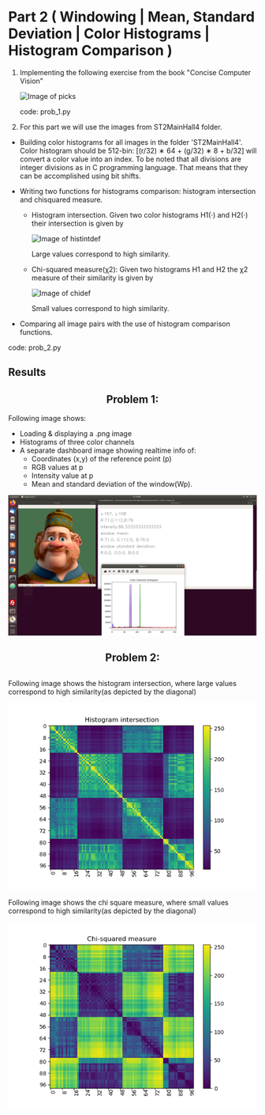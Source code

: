 # Part 2 ( Windowing | Mean, Standard Deviation | Color Histograms | Histogram Comparison )

 1. Implementing the following exercise from the book "Concise Computer Vision"

    ![Image of picks](https://hasanmansur.github.io/drishtipat/part2/prob1.png)

    code: prob_1.py

 2. For this part we will use the images from ST2MainHall4 folder.

   - Building color histograms for all images in the folder 'ST2MainHall4'. Color histogram should be
   512-bin: [(r/32) ∗ 64 + (g/32) ∗ 8 + b/32] will convert a color value into an index. To be noted that
   all divisions are integer divisions as in C programming language. That means that they can be accomplished using bit shifts.

   - Writing two functions for histograms comparison: histogram intersection and chisquared measure.
     - Histogram intersection. Given two color histograms H1(·) and H2(·) their intersection is given by

       ![Image of histintdef](https://hasanmansur.github.io/drishtipat/part2/hist_int_def.png)

       Large values correspond to high similarity.

     - Chi-squared measure(χ2): Given two histograms H1 and H2 the χ2 measure of their similarity is given by

       ![Image of chidef](https://hasanmansur.github.io/drishtipat/part2/chi_def.png)

       Small values correspond to high similarity.

   - Comparing all image pairs with the use of histogram comparison functions.

   code: prob_2.py

Results
-------

<!DOCTYPE html>
<html>
<head>
<meta name="viewport" content="width=device-width, initial-scale=1">
</head>
<body>

<center><h2>Problem 1:</h2></center>

<div class="row">
  <p>Following image shows:</p>
  <ul>
  <li>Loading & displaying a .png image</li>
  <li>Histograms of three color channels</li>
  <li>A separate dashboard image showing realtime info of:
      <ul>
      <li>Coordinates (x,y) of the reference point (p) </li>
      <li>RGB values at p</li>
      <li>Intensity value at p</li>
      <li>Mean and standard deviation of the window(Wp).</li>
    </ul>
  </li>
  </ul>
  <img src="prob1out.png">
</div>

<center><h2>Problem 2:</h2></center>
<div class="row">

</div>

<div class="column">
  <p>Following image shows the histogram intersection, where large values correspond to high similarity(as depicted by the diagonal)</p>
  <img src="hist_intersection.png">
</div>
<div class="column">
  <p>Following image shows the chi square measure, where small values correspond to high similarity(as depicted by the diagonal)</p>
  <img src="chi2.png">
</div>

</body>
</html>
